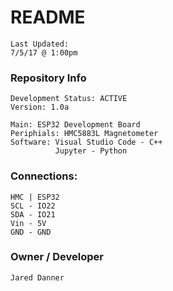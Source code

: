 # README #
    Last Updated:
    7/5/17 @ 1:00pm

### Repository Info ###
    Development Status: ACTIVE
    Version: 1.0a

    Main: ESP32 Development Board
    Periphials: HMC5883L Magnetometer
    Software: Visual Studio Code - C++
	          Jupyter - Python

### Connections: ###
    HMC | ESP32
    SCL - IO22
    SDA - IO21
    Vin - 5V
    GND - GND

### Owner / Developer ###
    Jared Danner